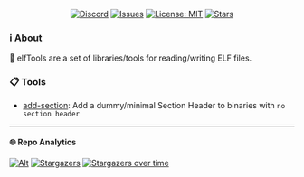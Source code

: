 <div align="center">

[discord-shield]: https://img.shields.io/discord/1313385177703256064?logo=%235865F2&label=Discord
[discord-url]: https://discord.gg/djJUs48Zbu
[stars-shield]: https://img.shields.io/github/stars/pkgforge-dev/elftools.svg
[stars-url]: https://github.com/pkgforge-dev/elftools/stargazers
[issues-shield]: https://img.shields.io/github/issues/pkgforge-dev/elftools.svg
[issues-url]: https://github.com/pkgforge-dev/elftools/issues
[license-shield]: https://img.shields.io/github/license/pkgforge-dev/elftools.svg
[license-url]: https://github.com/pkgforge-dev/elftools/blob/main/LICENSE

[![Discord][discord-shield]][discord-url]
[![Issues][issues-shield]][issues-url]
[![License: MIT][license-shield]][license-url]
[![Stars][stars-shield]][stars-url]
</div>

### ℹ️ About
🧰 elfTools are a set of libraries/tools for reading/writing ELF files.

### 📋 Tools
- [add-section](./add-section/): Add a dummy/minimal Section Header to binaries with `no section header`

---
#### 🌐 Repo Analytics
[![Alt](https://repobeats.axiom.co/api/embed/5088779fe7d66a93cdacc701c3c1c4ac99e1fe05.svg "Repobeats analytics image")](https://github.com/pkgforge-dev/elftools/graphs/contributors)
[![Stargazers](https://reporoster.com/stars/dark/pkgforge-dev/elftools)](https://github.com/pkgforge-dev/elftools/stargazers)
[![Stargazers over time](https://starchart.cc/pkgforge-dev/elftools.svg?variant=dark)](https://starchart.cc/pkgforge-dev/elftools)
